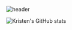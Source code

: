 ![header](https://capsule-render.vercel.app/api?type=waving&color=timeGradient&text=Kristen's%20GitHub%20👋&animation=twinkling&fontSize=35&fontAlignY=40&fontAlign=70&height=250)

![Kristen's GitHub stats](https://github-readme-stats.vercel.app/api?username=kristendaya&show_icons=true&theme=radical)

